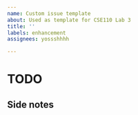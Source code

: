 ```yaml
---
name: Custom issue template
about: Used as template for CSE110 Lab 3
title: ''
labels: enhancement
assignees: yossshhhh

---
```


# TODO

## Side notes
